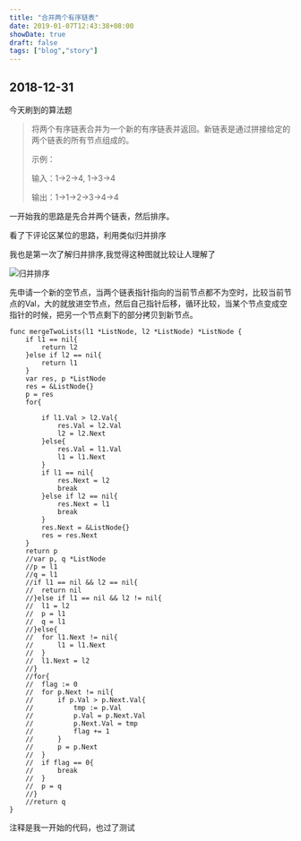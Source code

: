```yaml
---
title: "合并两个有序链表"
date: 2019-01-07T12:43:38+08:00
showDate: true
draft: false
tags: ["blog","story"]
---
```


## 2018-12-31

今天刷到的算法题

>将两个有序链表合并为一个新的有序链表并返回。新链表是通过拼接给定的两个链表的所有节点组成的。
>
>示例：
>
>输入：1->2->4, 1->3->4
>
>输出：1->1->2->3->4->4

一开始我的思路是先合并两个链表，然后排序。

看了下评论区某位的思路，利用类似归并排序

我也是第一次了解归并排序,我觉得这种图就比较让人理解了

![归并排序](../Merge-sort.gif)

先申请一个新的空节点，当两个链表指针指向的当前节点都不为空时，比较当前节点的Val，大的就放进空节点，然后自己指针后移，循环比较，当某个节点变成空指针的时候，把另一个节点剩下的部分拷贝到新节点。

```golang
func mergeTwoLists(l1 *ListNode, l2 *ListNode) *ListNode {
	if l1 == nil{
		return l2
	}else if l2 == nil{
		return l1
	}
	var res, p *ListNode
	res = &ListNode{}
	p = res
	for{

		if l1.Val > l2.Val{
			res.Val = l2.Val
			l2 = l2.Next
		}else{
			res.Val = l1.Val
			l1 = l1.Next
		}
		if l1 == nil{
			res.Next = l2
			break
		}else if l2 == nil{
			res.Next = l1
			break
		}
		res.Next = &ListNode{}
		res = res.Next
	}
	return p
	//var p, q *ListNode
	//p = l1
	//q = l1
	//if l1 == nil && l2 == nil{
	//	return nil
	//}else if l1 == nil && l2 != nil{
	//	l1 = l2
	//	p = l1
	//	q = l1
	//}else{
	//	for l1.Next != nil{
	//		l1 = l1.Next
	//	}
	//	l1.Next = l2
	//}
	//for{
	//	flag := 0
	//	for p.Next != nil{
	//		if p.Val > p.Next.Val{
	//			tmp := p.Val
	//			p.Val = p.Next.Val
	//			p.Next.Val = tmp
	//			flag += 1
	//		}
	//		p = p.Next
	//	}
	//	if flag == 0{
	//		break
	//	}
	//	p = q
	//}
	//return q
}
```

注释是我一开始的代码，也过了测试